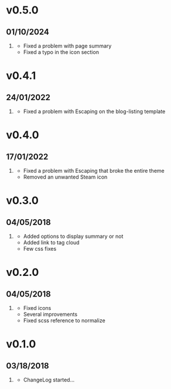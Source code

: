 # v0.5.0
##  01/10/2024
1. [](#fixed)
    * Fixed a problem with page summary
    * Fixed a typo in the icon section

# v0.4.1
##  24/01/2022

1. [](#new)
    * Fixed a problem with Escaping on the blog-listing template

# v0.4.0
##  17/01/2022

1. [](#new)
    * Fixed a problem with Escaping that broke the entire theme
    * Removed an unwanted Steam icon

# v0.3.0
##  04/05/2018

1. [](#new)
    * Added options to display summary or not
    * Added link to tag cloud
    * Few css fixes

# v0.2.0
##  04/05/2018

1. [](#new)
    * Fixed icons
    * Several improvements
    * Fixed scss reference to normalize
    
# v0.1.0
##  03/18/2018

1. [](#new)
    * ChangeLog started...
